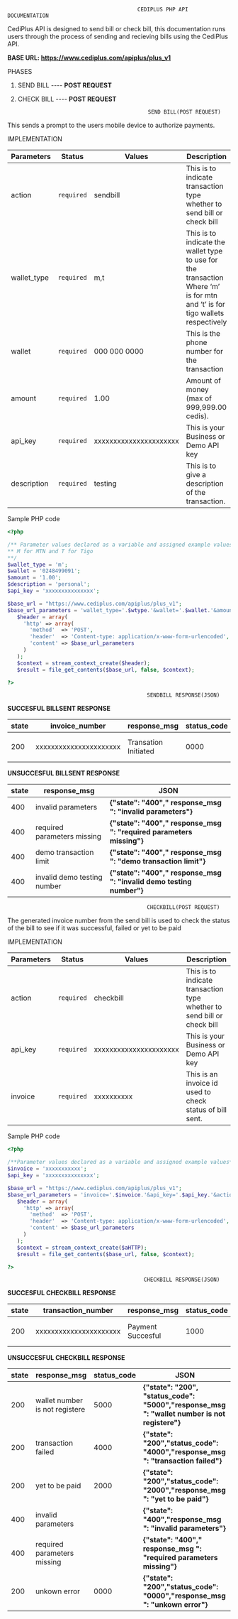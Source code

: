                                              CEDIPLUS PHP API DOCUMENTATION
CediPlus API is designed to send bill or check bill, this documentation runs users through the process of sending and recieving bills using the CediPlus API.

**BASE URL: https://www.cediplus.com/apiplus/plus_v1**

PHASES
1. SEND BILL ---- **POST REQUEST**
2. CHECK BILL ---- **POST REQUEST**

                                                SEND BILL(POST REQUEST)
                                               
This sends a prompt to the users mobile device to authorize payments.

IMPLEMENTATION


| Parameters | Status | Values | Description |
| --- | --- | --- | --- |
| action | `required` | sendbill | This is to indicate transaction type whether to send bill or check bill |                               
| wallet_type | `required` | m,t | This is to indicate the wallet type to use for the transaction Where ‘m’ is for mtn and ‘t’ is for tigo wallets respectively |  
| wallet | `required` | 000 000 0000 | This is the phone number for the transaction |
| amount | `required` | 1.00 | Amount of money (max of 999,999.00 cedis). |
| api_key | `required` | xxxxxxxxxxxxxxxxxxxxxx | This is your Business or Demo API key |
| description | `required` | testing | This is to give a description of the transaction. | 

Sample PHP code
```php
<?php

/** Parameter values declared as a variable and assigned example values
** M for MTN and T for Tigo
**/
$wallet_type = 'm';
$wallet = '0248499091';
$amount = '1.00';
$description = 'personal';
$api_key = 'xxxxxxxxxxxxxxx'; 

$base_url = "https://www.cediplus.com/apiplus/plus_v1";
$base_url_parameters = 'wallet_type='.$wtype.'&wallet='.$wallet.'&amount='.$amount.'&description='.$description.'&api_key='.$api_key.'&action=sendbill'; 
   $header = array(
     'http' => array(
       'method'  => 'POST',
       'header'  => 'Content-type: application/x-www-form-urlencoded',
       'content' => $base_url_parameters
     )
   );
   $context = stream_context_create($header);
   $result = file_get_contents($base_url, false, $context);

?>
```
                                                SENDBILL RESPONSE(JSON)
**SUCCESFUL BILLSENT RESPONSE**                                               

| state | invoice_number | response_msg | status_code | JSON | DESCRIPTION |
| --- | --- | --- | --- | --- | --- | 
| 200 | xxxxxxxxxxxxxxxxxxxxxx | Transation Initiated | 0000 | **{"state": "200","invoice_number": "xxxxxxxxxxxxxxxxxxx","response_msg":”Transaction Initiated”,"status_code": "0000",}** | bill sent response |

**UNSUCCESFUL BILLSENT RESPONSE**                                               

| state | response_msg | JSON |
| --- | --- | --- |
| 400 | invalid parameters | **{"state": "400"," response_msg ": "invalid parameters"}** |
| 400 | required parameters missing | **{"state": "400"," response_msg ": "required parameters missing"}** |
| 400 | demo transaction limit | **{"state": "400"," response_msg ": "demo transaction limit"}** |
| 400 | invalid demo testing number | **{"state": "400"," response_msg ": "invalid demo testing number"}** |


                                                CHECKBILL(POST REQUEST)
                                               
 The generated invoice number from the send bill is used to check the status of the bill to see if it was successful, failed or yet to be paid
 
                                                
IMPLEMENTATION

| Parameters | Status | Values | Description |
| --- | --- | --- | --- |
| action | `required` | checkbill | This is to indicate transaction type whether to send bill or check bill |
| api_key | `required` | xxxxxxxxxxxxxxxxxxxxxx | This is your Business or Demo API key |
| invoice | `required` | xxxxxxxxxx | This is an invoice id used to check status of bill sent. | 

Sample PHP code
```php
<?php

/**Parameter values declared as a variable and assigned example values**/
$invoice = 'xxxxxxxxxxx';
$api_key = 'xxxxxxxxxxxxxxx';

$base_url = "https://www.cediplus.com/apiplus/plus_v1";
$base_url_parameters = 'invoice='.$invoice.'&api_key='.$api_key.'&action=checkbill'; 
   $header = array(
     'http' => array(
       'method'  => 'POST',
       'header'  => 'Content-type: application/x-www-form-urlencoded',
       'content' => $base_url_parameters
     )
   );
   $context = stream_context_create($aHTTP);
   $result = file_get_contents($base_url, false, $context);

?>
```

                                               CHECKBILL RESPONSE(JSON)
**SUCCESFUL CHECKBILL RESPONSE**                                               

| state | transaction_number | response_msg | status_code | JSON | DESCRIPTION |
| --- | --- | --- | --- | --- | --- | 
| 200 | xxxxxxxxxxxxxxxxxxxxxx | Payment Succesful | 1000 | **{"state": "200","transaction_number": "xxxxxxxxxxxxxxxxxxx","response_msg":”payment successful”,"status_code": "1000",}** | Succesful Payment |

**UNSUCCESFUL CHECKBILL RESPONSE**                                               

| state | response_msg | status_code | JSON |
| --- | --- | --- | --- |
| 200 | wallet number is not registere | 5000 | **{"state": "200", "status_code": "5000","response_msg ": "wallet number is not registere"}** |
| 200 | transaction failed | 4000 | **{"state": "200","status_code": "4000","response_msg ": "transaction failed"}** |
| 200 | yet to be paid | 2000 | **{"state": "200","status_code": "2000","response_msg ": "yet to be paid"}** |
| 400 | invalid parameters |      | **{"state": "400","response_msg ": "invalid parameters"}** |
| 400 | required parameters missing |      |**{"state": "400"," response_msg ": "required parameters missing"}** |
| 200 | unkown error | 0000 |**{"state": "200","status_code": "0000","response_msg ": "unkown error"}** |



                    
